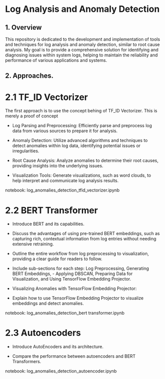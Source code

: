 # Log Analysis and Anomaly Detection
## 1. Overview
This repository is dedicated to the development and implementation of tools and techniques for log analysis and anomaly detection, similar to root cause analysis. My  goal is to provide a comprehensive solution for identifying and diagnosing issues within system logs, helping to maintain the reliability and performance of various applications and systems.



## 2. Approaches.

# 2.1 TF_ID Vectorizer

The first approach is to use the concept behing of TF_ID Vectorizer. This is merely a proof of concept

- Log Parsing and Preprocessing: Efficiently parse and preprocess log data from various sources to prepare it for analysis.

- Anomaly Detection: Utilize advanced algorithms and techniques to detect anomalies within log data, identifying potential issues or irregularities.

- Root Cause Analysis: Analyze anomalies to determine their root causes, providing insights into the underlying issues.
- Visualization Tools: Generate visualizations, such as word clouds, to help interpret and communicate log analysis results.

notebook: log_anomalies_detection_tfid_vectorizer.ipynb

# 2.2 BERT Transformer

- Introduce BERT and its capabilities.

- Discuss the advantages of using pre-trained BERT embeddings, such as capturing rich, contextual information from log entries without needing extensive retraining.

- Outline the entire workflow from log preprocessing to visualization, providing a clear guide for readers to follow.

- Include sub-sections for each step: Log Preprocessing, Generating BERT Embeddings, - Applying DBSCAN, Preparing Data for Visualization, and Using TensorFlow Embedding Projector.
- Visualizing Anomalies with TensorFlow Embedding Projector:

- Explain how to use TensorFlow Embedding Projector to visualize embeddings and detect anomalies.

notebook: log_anomalies_detection_bert transformer.ipynb

# 2.3 Autoencoders

- Introduce AutoEncoders and its architecture.

- Compare the performance between autoencoders and BERT Transformers.

notebook: log_anomalies_detection_autoencoder.ipynb
